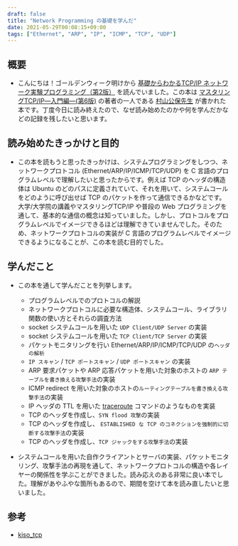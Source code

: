 ```yaml
---
draft: false
title: "Network Programming の基礎を学んだ"
date: 2021-05-29T00:08:15+09:00
tags: ["Ethernet", "ARP", "IP", "ICMP", "TCP", "UDP"]
---
```


## 概要

- こんにちは！ゴールデンウィーク明けから [基礎からわかるTCP/IP ネットワーク実験プログラミング（第2版）](https://www.ohmsha.co.jp/book/9784274065842/) を読んでいました。この本は [マスタリングTCP/IP―入門編―(第6版)](https://www.amazon.co.jp/%E3%83%9E%E3%82%B9%E3%82%BF%E3%83%AA%E3%83%B3%E3%82%B0TCP-IP%E2%80%95%E5%85%A5%E9%96%80%E7%B7%A8%E2%80%95-%E7%AC%AC6%E7%89%88-%E4%BA%95%E4%B8%8A-%E7%9B%B4%E4%B9%9F/dp/4274224473) の著者の一人である [村山公保先生](https://ja.wikipedia.org/wiki/%E6%9D%91%E5%B1%B1%E5%85%AC%E4%BF%9D) が書かれた本です。丁度今日に読み終えたので、なぜ読み始めたのかや何を学んだかなどの記録を残したいと思います。

## 読み始めたきっかけと目的

- この本を読もうと思ったきっかけは、システムプログラミングをしつつ、ネットワークプロトコル (Ethernet/ARP/IP/ICMP/TCP/UDP) を C 言語のプログラムレベルで理解したいと思ったからです。例えば TCP のヘッダの構造体は Ubuntu のどのパスに定義されていて、それを用いて、システムコールをどのように呼び出せば TCP のパケットを作って通信できるかなどです。大学/大学院の講義やマスタリングTCP/IP や普段の Web プログラミングを通して、基本的な通信の概念は知っていました。しかし、プロトコルをプログラムレベルでイメージできるほどは理解できていませんでした。そのため、ネットワークプロトコルの実装が C 言語のプログラムレベルでイメージできるようになることが、この本を読む目的でした。

## 学んだこと

- この本を通して学んだことを列挙します。
  - プログラムレベルでのプロトコルの解説
  - ネットワークプロトコルに必要な構造体、システムコール、ライブラリ関数の使い方とそれらの調査方法
  - socket システムコールを用いた `UDP Client/UDP Server` の実装
  - socket システムコールを用いた `TCP Client/TCP Server` の実装
  - パケットモニタリングを行い Ethernet/ARP/IP/ICMP/TCP/UDP の`ヘッダの解析`
  - `IP スキャン` / `TCP ポートスキャン` / `UDP ポートスキャン` の実装
  - ARP 要求パケットや ARP 応答パケットを用いた対象のホストの `ARP テーブルを書き換える攻撃手法`の実装
  - ICMP redirect を用いた対象のホストの`ルーティングテーブルを書き換える攻撃手法`の実装
  - IP ヘッダの TTL を用いた [traceroute](https://archlinux.org/packages/core/x86_64/traceroute/) コマンドのようなものを実装
  - TCP のヘッダを作成し、`SYN flood 攻撃`の実装
  - TCP のヘッダを作成し、 `ESTABLISHED な TCP のコネクションを強制的に切断する攻撃手法`の実装
  - TCP のヘッダを作成し、`TCP ジャックをする攻撃手法`の実装

- システムコールを用いた自作クライアントとサーバの実装、パケットモニタリング、攻撃手法の再現を通して、ネットワークプロトコルの構造や各レイヤーの関係性を学ぶことができました。読み応えのある非常に良い本でした。理解があやふやな箇所もあるので、期間を空けて本を読み直したいと思いました。

## 参考

- [kiso_tcp](https://github.com/dilmnqvovpnmlib/NetworkProgramming/tree/main/kiso_tcp)
